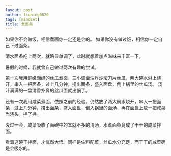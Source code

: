 ```yaml
---
layout: post
author: liuning0820
tags: [mindset]
title: 煮面条
---
```


如果你不会做饭，相信煮面你一定还是会的。
如果你没有做过饭，相信你一定自己下过面条。

清水面条吃上两次，就略显单调了，此时就想着加点滋味来丰富一下。

暑假的时候，我就曾自己做过两次有趣的尝试。

第一次我用鲜嫩滴绿的丝瓜煮面，三小调羹油炸炒滚刀片丝瓜，两大碗水淋上烧开，串入一把面条，过上几分钟，捞出面条，盛入面盘，倒上锅里的丝瓜汤。
汤汁满满的一盘清香扑鼻的丝瓜面就出锅了。

还有一次我用咸菜煮面，依照之前的经验，仍然放了两大碗水烧开，串入一把面条，过上几分钟，捞出面条，盛入面盘，倒入锅里的面汤，再在面盘上放一把咸菜
当浇头。拌了拌。

没过一会，咸菜吸收了面碗中的本就不多的清汤，水煮面条竟成了干干的咸菜拌面。

看着这碗干拌面，才恍然大悟。同样是佐料配菜，丝瓜水分充足，而干干的咸菜确是会吸水的。


